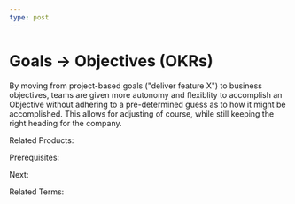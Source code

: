 ```yaml
---
type: post
---
```

# Goals -> Objectives (OKRs)

By moving from project-based goals ("deliver feature X") to business objectives, teams are given more autonomy and flexiblity to accomplish an Objective without adhering to a pre-determined guess as to how it might be accomplished.  This allows for adjusting of course, while still keeping the right heading for the company.

Related Products:

Prerequisites:

Next:

Related Terms:
